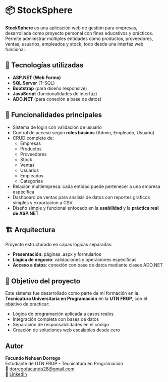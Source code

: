 # 📦 StockSphere

**StockSphere** es una aplicación web de gestión para empresas, desarrollada como proyecto personal con fines educativos y prácticos. Permite administrar múltiples entidades como productos, proveedores, ventas, usuarios, empleados y stock, todo desde una interfaz web funcional.

## 🧩 Tecnologías utilizadas

- **ASP.NET (Web Forms)**
- **SQL Server** (T-SQL)
- **Bootstrap** (para diseño responsive)
- **JavaScript** (funcionalidades de interfaz)
- **ADO.NET** (para conexión a base de datos)

## 🔐 Funcionalidades principales

- Sistema de login con validación de usuario
- Control de acceso según **roles básicos** (Admin, Empleado, Usuario)
- CRUD completo de:
  - Empresas
  - Productos
  - Proveedores
  - Stock
  - Ventas
  - Usuarios
  - Empleados
  - Categorias
- Relación multiempresa: cada entidad puede pertenecer a una empresa específica
- Dashboard de ventas para analisis de datos con reportes graficos simples y exportacion a CSV
- Diseño simple y funcional enfocado en la **usabilidad** y la **práctica real de ASP.NET**

## 🏗️ Arquitectura

Proyecto estructurado en capas lógicas separadas:
- **Presentación**: páginas .aspx y formularios
- **Lógica de negocio**: validaciones y operaciones específicas
- **Acceso a datos**: conexión con base de datos mediante clases ADO.NET

## 🎯 Objetivo del proyecto

Este sistema fue desarrollado como parte de mi formación en la **Tecnicatura Universitaria en Programación** en la **UTN FRGP**, con el objetivo de practicar:

- Lógica de programación aplicada a casos reales
- Integración completa con bases de datos
- Separación de responsabilidades en el código
- Creación de soluciones web escalables desde cero

## Autor

**Facundo Nehuen Dorrego**  
Estudiante de UTN FRGP - Tecnicatura en Programación  
📧 dorregofacundo28@gmail.com  
🔗 [LinkedIn](https://www.linkedin.com/in/facundo-nehuen-dorrego-380ba0239/)  
